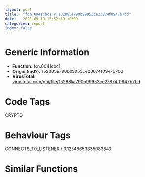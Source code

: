 ```yaml
---
layout: post
title:  "fcn.0041cbc1 @ 152885a790b99953ce23874f0947b7bd"
date:   2021-09-10 15:52:19 +0300
categories: report
index: false
---
```


# Generic Information
- **Function:** fcn.0041cbc1
- **Origin (md5):** 152885a790b99953ce23874f0947b7bd
- **VirusTotal:** [virustotal.com/gui/file/152885a790b99953ce23874f0947b7bd][virustotal_ref]

# Code Tags
<span class="tag" id="CRYPTO">CRYPTO</span>


# Behaviour Tags
<span class="bhv-tag" id="CONNECTS_TO_LISTENER">CONNECTS_TO_LISTENER / 0.12848653335083843</span>

# Similar Functions
<script type="text/javascript" src="https://www.gstatic.com/charts/loader.js"></script>
<script type="text/javascript">

    google.charts.load('current', {'packages':['corechart']});
    google.charts.setOnLoadCallback(drawChart);

    function drawChart() {
    var data = new google.visualization.DataTable();
        data.addColumn('number', 'X');
        data.addColumn('number', 'Y');
        data.addColumn({type: 'string', role: 'tooltip', 'p': {'html': true}});
        data.addColumn({'type': 'string', 'role': 'style'});
        
        data.addRows([
    [42.53940200805664, 457.7391357421875, '<b><a href="/report/fcn.0041cbc1@152885a790b99953ce23874f0947b7bd">fcn.0041cbc1</a><br>@152885a790b99953ce23874f0947b7bd</b><br>push ebp<br>mov ebp, esp<br>sub esp, 0x38<br>mov eax, dword[0x4b8744]<br>xor eax, ebp<br>mov dword[ebp-4], eax<br>push ebx<br>push esi<br>push edi<br>mov edi, ecx<br>call fcn.0041cd0b<br>mov eax, dword[ebp+8]<br>xor esi, esi<br>push 0xf0000000<br>inc esi<br>mov dword[edi+0xc], eax<br>push esi<br>xor ebx, ebx<br>mov dword[edi], vtable.Decryptor_struct__bool___cdecl_SearchOffers_class_Json::Value_const___struct_HWND_____struct_SearchPayload__::_33::DLL_DATA_.0<br>push str.Microsoft_Enhanced_Cryptographic_Provider_v1.0<br>push ebx<br>lea eax, [ebp-0x30]<br>mov dword[edi+4], ebx<br>push eax<br>mov byte[edi+8], bl<br>mov dword[edi+0x10], ebx<br>call dword[sym.imp.ADVAPI32.dll_CryptAcquireContextW]<br>test eax, eax<br>je 0x41ccf1<br>push 0x18<br>pop eax<br>push eax<br>mov ecx, edi<br>mov dword[ebp-0x28], 0x208<br>mov dword[ebp-0x24], 0x6603<br>mov dword[ebp-0x20], eax<br>call fcn.0041ce9a<br>push eax<br>lea eax, [ebp-0x1c]<br>push eax<br>call fcn.0047b870<br>add esp, 0xc<br>lea eax, [ebp-0x2c]<br>push eax<br>push esi<br>push ebx<br>push 0x24<br>lea eax, [ebp-0x28]<br>push eax<br>push dword[ebp-0x30]<br>call dword[sym.imp.ADVAPI32.dll_CryptImportKey]<br>test eax, eax<br>je 0x41cce7<br>push ebx<br>lea eax, [ebp-0x34]<br>mov dword[ebp-0x34], esi<br>mov esi, dword[sym.imp.ADVAPI32.dll_CryptSetKeyParam]<br>push eax<br>push 4<br>push dword[ebp-0x2c]<br>call esi<br>test eax, eax<br>je 0x41ccde<br>push ebx<br>mov ecx, edi<br>call fcn.00412ce8<br>push eax<br>push 1<br>push dword[ebp-0x2c]<br>call esi<br>test eax, eax<br>je 0x41ccde<br>mov eax, dword[ebp+0xc]<br>push 0xffffffffffffffe0<br>pop ecx<br>sub ecx, eax<br>test eax, eax<br>cmovns ecx, eax<br>add ecx, 3<br>and ecx, 0xfffffffc<br>push ecx<br>mov dword[edi+0x10], ecx<br>call fcn.0047ac3c<br>pop ecx<br>push dword[edi+0x10]<br>mov esi, eax<br>mov ecx, edi<br>mov dword[edi+4], esi<br>call fcn.0041cea1<br>push eax<br>push esi<br>call fcn.0047b870<br>mov eax, dword[edi+0x10]<br>add esp, 0xc<br>mov dword[ebp-0x38], eax<br>lea eax, [ebp-0x38]<br>push eax<br>push dword[edi+4]<br>push ebx<br>push 1<br>push ebx<br>push dword[ebp-0x2c]<br>call dword[sym.imp.ADVAPI32.dll_CryptDecrypt]<br>test eax, eax<br>setne al<br>mov byte[edi+8], al<br>push dword[ebp-0x2c]<br>call dword[sym.imp.ADVAPI32.dll_CryptDestroyKey]<br>push ebx<br>push dword[ebp-0x30]<br>call dword[sym.imp.ADVAPI32.dll_CryptReleaseContext]<br>mov ecx, dword[ebp-4]<br>mov eax, edi<br>pop edi<br>pop esi<br>xor ecx, ebp<br>pop ebx<br>call fcn.0047b6bc<br>mov esp, ebp<br>pop ebp<br>ret 8<br><eoc> ', 'point { fill-color: #e0440e; }'],
[177.7648162841797, 493.3047180175781, '<b><a href="/report/fcn.0041cbc1@912f1d013a0d6151bc7a7cef6da1b2a0">fcn.0041cbc1</a><br>@912f1d013a0d6151bc7a7cef6da1b2a0</b><br>push ebp<br>mov ebp, esp<br>sub esp, 0x38<br>mov eax, dword[0x4b8744]<br>xor eax, ebp<br>mov dword[ebp-4], eax<br>push ebx<br>push esi<br>push edi<br>mov edi, ecx<br>call fcn.0041cd0b<br>mov eax, dword[ebp+8]<br>xor esi, esi<br>push 0xf0000000<br>inc esi<br>mov dword[edi+0xc], eax<br>push esi<br>xor ebx, ebx<br>mov dword[edi], vtable.Decryptor_struct__bool___cdecl_SearchOffers_class_Json::Value_const___struct_HWND_____struct_SearchPayload__::_33::DLL_DATA_.0<br>push str.Microsoft_Enhanced_Cryptographic_Provider_v1.0<br>push ebx<br>lea eax, [ebp-0x30]<br>mov dword[edi+4], ebx<br>push eax<br>mov byte[edi+8], bl<br>mov dword[edi+0x10], ebx<br>call dword[sym.imp.ADVAPI32.dll_CryptAcquireContextW]<br>test eax, eax<br>je 0x41ccf1<br>push 0x18<br>pop eax<br>push eax<br>mov ecx, edi<br>mov dword[ebp-0x28], 0x208<br>mov dword[ebp-0x24], 0x6603<br>mov dword[ebp-0x20], eax<br>call fcn.0041ce9a<br>push eax<br>lea eax, [ebp-0x1c]<br>push eax<br>call fcn.0047b870<br>add esp, 0xc<br>lea eax, [ebp-0x2c]<br>push eax<br>push esi<br>push ebx<br>push 0x24<br>lea eax, [ebp-0x28]<br>push eax<br>push dword[ebp-0x30]<br>call dword[sym.imp.ADVAPI32.dll_CryptImportKey]<br>test eax, eax<br>je 0x41cce7<br>push ebx<br>lea eax, [ebp-0x34]<br>mov dword[ebp-0x34], esi<br>mov esi, dword[sym.imp.ADVAPI32.dll_CryptSetKeyParam]<br>push eax<br>push 4<br>push dword[ebp-0x2c]<br>call esi<br>test eax, eax<br>je 0x41ccde<br>push ebx<br>mov ecx, edi<br>call fcn.00412ce8<br>push eax<br>push 1<br>push dword[ebp-0x2c]<br>call esi<br>test eax, eax<br>je 0x41ccde<br>mov eax, dword[ebp+0xc]<br>push 0xffffffffffffffe0<br>pop ecx<br>sub ecx, eax<br>test eax, eax<br>cmovns ecx, eax<br>add ecx, 3<br>and ecx, 0xfffffffc<br>push ecx<br>mov dword[edi+0x10], ecx<br>call fcn.0047ac3c<br>pop ecx<br>push dword[edi+0x10]<br>mov esi, eax<br>mov ecx, edi<br>mov dword[edi+4], esi<br>call fcn.0041cea1<br>push eax<br>push esi<br>call fcn.0047b870<br>mov eax, dword[edi+0x10]<br>add esp, 0xc<br>mov dword[ebp-0x38], eax<br>lea eax, [ebp-0x38]<br>push eax<br>push dword[edi+4]<br>push ebx<br>push 1<br>push ebx<br>push dword[ebp-0x2c]<br>call dword[sym.imp.ADVAPI32.dll_CryptDecrypt]<br>test eax, eax<br>setne al<br>mov byte[edi+8], al<br>push dword[ebp-0x2c]<br>call dword[sym.imp.ADVAPI32.dll_CryptDestroyKey]<br>push ebx<br>push dword[ebp-0x30]<br>call dword[sym.imp.ADVAPI32.dll_CryptReleaseContext]<br>mov ecx, dword[ebp-4]<br>mov eax, edi<br>pop edi<br>pop esi<br>xor ecx, ebp<br>pop ebx<br>call fcn.0047b6bc<br>mov esp, ebp<br>pop ebp<br>ret 8<br><eoc> ', 'null'],
[138.0345458984375, -778.9671020507812, '<b><a href="/report/fcn.004154ed@fb9b7d22bc1c143ac66b0575cbdd088d">fcn.004154ed</a><br>@fb9b7d22bc1c143ac66b0575cbdd088d</b><br>push ebp<br>mov ebp, esp<br>sub esp, 0x6c<br>mov eax, dword[0x4b8744]<br>xor eax, ebp<br>mov dword[ebp-4], eax<br>push ebx<br>push esi<br>mov esi, ecx<br>push edi<br>mov edi, dword[ebp+0x14]<br>push ecx<br>lea ecx, [esi+0x70]<br>call fcn.00415802<br>test al, al<br>je 0x41556f<br>lea eax, [ebp-0x58]<br>push eax<br>lea edi, [esi+4]<br>push dword[edi]<br>call dword[sym.imp.USER32.dll_BeginPaint]<br>mov ebx, eax<br>test ebx, ebx<br>je 0x41567f<br>lea eax, [ebp-0x14]<br>mov ecx, edi<br>push eax<br>call fcn.0041aeef<br>push dword[esi+0xcc]<br>call dword[sym.imp.GDI32.dll_CreateSolidBrush]<br>mov esi, eax<br>test esi, esi<br>je 0x41555b<br>push esi<br>lea eax, [ebp-0x14]<br>push eax<br>push ebx<br>call dword[sym.imp.USER32.dll_FillRect]<br>push esi<br>call dword[sym.imp.GDI32.dll_DeleteObject]<br>lea eax, [ebp-0x58]<br>push eax<br>push dword[edi]<br>call dword[sym.imp.USER32.dll_EndPaint]<br>xor eax, eax<br>inc eax<br>jmp 0x415681<br>lea ecx, [esi+0x70]<br>call fcn.00404b49<br>test eax, eax<br>je 0x41567c<br>test byte[esi+0x98], 8<br>je 0x41567c<br>lea eax, [ebp-0x58]<br>lea edi, [esi+4]<br>push eax<br>push dword[edi]<br>mov dword[ebp-0x68], edi<br>call dword[sym.imp.USER32.dll_BeginPaint]<br>mov ebx, eax<br>test ebx, ebx<br>je 0x41567f<br>lea eax, [ebp-0x14]<br>mov ecx, edi<br>push eax<br>call fcn.0041aeef<br>mov eax, dword[ebp-8]<br>sub eax, dword[ebp-0x10]<br>push eax<br>mov eax, dword[ebp-0xc]<br>sub eax, dword[ebp-0x14]<br>push eax<br>push ebx<br>call dword[sym.imp.GDI32.dll_CreateCompatibleBitmap]<br>mov dword[ebp-0x5c], eax<br>test eax, eax<br>je 0x415673<br>push ebx<br>call dword[sym.imp.GDI32.dll_CreateCompatibleDC]<br>mov edi, eax<br>test edi, edi<br>je 0x415667<br>push dword[ebp-0x5c]<br>push edi<br>call dword[sym.imp.GDI32.dll_SelectObject]<br>mov dword[ebp-0x60], eax<br>test eax, eax<br>je 0x415660<br>push dword[esi+0xcc]<br>call dword[sym.imp.GDI32.dll_CreateSolidBrush]<br>mov dword[ebp-0x64], eax<br>test eax, eax<br>je 0x415656<br>push eax<br>lea eax, [ebp-0x14]<br>push eax<br>push edi<br>call dword[sym.imp.USER32.dll_FillRect]<br>push dword[ebp-0x64]<br>call dword[sym.imp.GDI32.dll_DeleteObject]<br>lea ecx, [esi+0x70]<br>call fcn.00404b49<br>lea ecx, [esi+0xb4]<br>xor esi, esi<br>push esi<br>push esi<br>mov edx, dword[eax]<br>push ecx<br>push ecx<br>push edi<br>push esi<br>push esi<br>push esi<br>push 0xffffffffffffffff<br>push 1<br>push eax<br>call dword[edx+0xc]<br>push 0xcc0020<br>push esi<br>push esi<br>push edi<br>push dword[ebp-8]<br>push dword[ebp-0xc]<br>push esi<br>push esi<br>push ebx<br>call dword[sym.imp.GDI32.dll_BitBlt]<br>push dword[ebp-0x60]<br>push edi<br>call dword[sym.imp.GDI32.dll_SelectObject]<br>push edi<br>call dword[sym.imp.GDI32.dll_DeleteDC]<br>push dword[ebp-0x5c]<br>call dword[sym.imp.GDI32.dll_DeleteObject]<br>mov edi, dword[ebp-0x68]<br>lea ecx, [ebp-0x58]<br>push ecx<br>jmp 0x41555f<br>and dword[edi], 0<br>xor eax, eax<br>mov ecx, dword[ebp-4]<br>pop edi<br>pop esi<br>xor ecx, ebp<br>pop ebx<br>call fcn.0047b6bc<br>mov esp, ebp<br>pop ebp<br>ret 0x10<br><eoc> ', 'null'],
[-152.74826049804688, 646.4837646484375, '<b><a href="/report/fcn.00474ed0@fb9b7d22bc1c143ac66b0575cbdd088d">fcn.00474ed0</a><br>@fb9b7d22bc1c143ac66b0575cbdd088d</b><br>push ebp<br>mov ebp, esp<br>sub esp, 0x38<br>mov eax, dword[0x4b8744]<br>xor eax, ebp<br>mov dword[ebp-4], eax<br>push ebx<br>push esi<br>push edi<br>mov edi, ecx<br>call fcn.004748f9<br>mov eax, dword[ebp+8]<br>xor esi, esi<br>push 0xf0000000<br>inc esi<br>mov dword[edi+0xc], eax<br>push esi<br>xor ebx, ebx<br>mov dword[edi], vtable.Decryptor_struct_Payload_.0<br>push str.Microsoft_Enhanced_Cryptographic_Provider_v1.0<br>push ebx<br>lea eax, [ebp-0x30]<br>mov dword[edi+4], ebx<br>push eax<br>mov byte[edi+8], bl<br>mov dword[edi+0x10], ebx<br>call dword[sym.imp.ADVAPI32.dll_CryptAcquireContextW]<br>test eax, eax<br>je 0x475000<br>push 0x18<br>pop eax<br>push eax<br>mov ecx, edi<br>mov dword[ebp-0x28], 0x208<br>mov dword[ebp-0x24], 0x6603<br>mov dword[ebp-0x20], eax<br>call fcn.0041ce9a<br>push eax<br>lea eax, [ebp-0x1c]<br>push eax<br>call fcn.0047b870<br>add esp, 0xc<br>lea eax, [ebp-0x2c]<br>push eax<br>push esi<br>push ebx<br>push 0x24<br>lea eax, [ebp-0x28]<br>push eax<br>push dword[ebp-0x30]<br>call dword[sym.imp.ADVAPI32.dll_CryptImportKey]<br>test eax, eax<br>je 0x474ff6<br>push ebx<br>lea eax, [ebp-0x34]<br>mov dword[ebp-0x34], esi<br>mov esi, dword[sym.imp.ADVAPI32.dll_CryptSetKeyParam]<br>push eax<br>push 4<br>push dword[ebp-0x2c]<br>call esi<br>test eax, eax<br>je 0x474fed<br>push ebx<br>mov ecx, edi<br>call fcn.00412ce8<br>push eax<br>push 1<br>push dword[ebp-0x2c]<br>call esi<br>test eax, eax<br>je 0x474fed<br>mov eax, dword[ebp+0xc]<br>push 0xffffffffffffffe0<br>pop ecx<br>sub ecx, eax<br>test eax, eax<br>cmovns ecx, eax<br>add ecx, 3<br>and ecx, 0xfffffffc<br>push ecx<br>mov dword[edi+0x10], ecx<br>call fcn.0047ac3c<br>pop ecx<br>push dword[edi+0x10]<br>mov esi, eax<br>mov ecx, edi<br>mov dword[edi+4], esi<br>call fcn.0041cea1<br>push eax<br>push esi<br>call fcn.0047b870<br>mov eax, dword[edi+0x10]<br>add esp, 0xc<br>mov dword[ebp-0x38], eax<br>lea eax, [ebp-0x38]<br>push eax<br>push dword[edi+4]<br>push ebx<br>push 1<br>push ebx<br>push dword[ebp-0x2c]<br>call dword[sym.imp.ADVAPI32.dll_CryptDecrypt]<br>test eax, eax<br>setne al<br>mov byte[edi+8], al<br>push dword[ebp-0x2c]<br>call dword[sym.imp.ADVAPI32.dll_CryptDestroyKey]<br>push ebx<br>push dword[ebp-0x30]<br>call dword[sym.imp.ADVAPI32.dll_CryptReleaseContext]<br>mov ecx, dword[ebp-4]<br>mov eax, edi<br>pop edi<br>pop esi<br>xor ecx, ebp<br>pop ebx<br>call fcn.0047b6bc<br>mov esp, ebp<br>pop ebp<br>ret 8<br><eoc> ', 'null'],
[-573.8546752929688, -199.0970916748047, '<b><a href="/report/fcn.10100983@e5d49e0823e602f2ee948ac39d32c1eb">fcn.10100983</a><br>@e5d49e0823e602f2ee948ac39d32c1eb</b><br>push ebp<br>mov ebp, esp<br>sub esp, 0x18<br>mov eax, dword[0x1019a040]<br>xor eax, ebp<br>mov dword[ebp-4], eax<br>mov eax, dword[ecx+0x2958]<br>mov dword[ebp-0x18], eax<br>push ebx<br>push esi<br>push edi<br>test eax, eax<br>je 0x101009f8<br>lea edi, [ecx+0x2954]<br>xor ebx, ebx<br>lea eax, [ebp-0x18]<br>mov ecx, edi<br>push eax<br>call fcn.1000e11f<br>push dword[eax]<br>push 0x10164678<br>call fcn.1000904b<br>pop ecx<br>mov esi, eax<br>mov dword[ebp-0x14], ebx<br>pop ecx<br>lea eax, [ebp-0x14]<br>mov dword[ebp-0x10], ebx<br>push eax<br>mov dword[ebp-0xc], ebx<br>mov dword[ebp-8], ebx<br>push dword[esi+0x20]<br>call dword[sym.imp.USER32.dll_GetWindowRect]<br>push dword[ebp+0xc]<br>lea eax, [ebp-0x14]<br>push dword[ebp+8]<br>push eax<br>call dword[sym.imp.USER32.dll_PtInRect]<br>test eax, eax<br>jne 0x10100a0d<br>cmp dword[ebp-0x18], ebx<br>jne 0x101009ab<br>xor eax, eax<br>mov ecx, dword[ebp-4]<br>pop edi<br>pop esi<br>xor ecx, ebp<br>pop ebx<br>call fcn.10121853<br>mov esp, ebp<br>pop ebp<br>ret 8<br>mov eax, esi<br>jmp 0x101009fa<br><eoc> ', 'null'],
[-142.19386291503906, 311.9931945800781, '<b><a href="/report/fcn.0047502f@fb9b7d22bc1c143ac66b0575cbdd088d">fcn.0047502f</a><br>@fb9b7d22bc1c143ac66b0575cbdd088d</b><br>push ebp<br>mov ebp, esp<br>sub esp, 0x38<br>mov eax, dword[0x4b8744]<br>xor eax, ebp<br>mov dword[ebp-4], eax<br>push ebx<br>push esi<br>push edi<br>mov edi, ecx<br>call fcn.00475174<br>mov eax, dword[ebp+8]<br>xor esi, esi<br>push 0xf0000000<br>inc esi<br>mov dword[edi+0xc], eax<br>push esi<br>xor ebx, ebx<br>mov dword[edi], vtable.Decryptor_struct__bool___cdecl_ProcessPayload_struct_Payload_const___struct_HWND_____enum_PROCESSING_TYPE_::_30::JsonPayload_.0<br>push str.Microsoft_Enhanced_Cryptographic_Provider_v1.0<br>push ebx<br>lea eax, [ebp-0x30]<br>mov dword[edi+4], ebx<br>push eax<br>mov byte[edi+8], bl<br>mov dword[edi+0x10], ebx<br>call dword[sym.imp.ADVAPI32.dll_CryptAcquireContextW]<br>test eax, eax<br>je 0x47515f<br>push 0x18<br>pop eax<br>push eax<br>mov ecx, edi<br>mov dword[ebp-0x28], 0x208<br>mov dword[ebp-0x24], 0x6603<br>mov dword[ebp-0x20], eax<br>call fcn.0041ce9a<br>push eax<br>lea eax, [ebp-0x1c]<br>push eax<br>call fcn.0047b870<br>add esp, 0xc<br>lea eax, [ebp-0x2c]<br>push eax<br>push esi<br>push ebx<br>push 0x24<br>lea eax, [ebp-0x28]<br>push eax<br>push dword[ebp-0x30]<br>call dword[sym.imp.ADVAPI32.dll_CryptImportKey]<br>test eax, eax<br>je 0x475155<br>push ebx<br>lea eax, [ebp-0x34]<br>mov dword[ebp-0x34], esi<br>mov esi, dword[sym.imp.ADVAPI32.dll_CryptSetKeyParam]<br>push eax<br>push 4<br>push dword[ebp-0x2c]<br>call esi<br>test eax, eax<br>je 0x47514c<br>push ebx<br>mov ecx, edi<br>call fcn.00412ce8<br>push eax<br>push 1<br>push dword[ebp-0x2c]<br>call esi<br>test eax, eax<br>je 0x47514c<br>mov eax, dword[ebp+0xc]<br>push 0xffffffffffffffe0<br>pop ecx<br>sub ecx, eax<br>test eax, eax<br>cmovns ecx, eax<br>add ecx, 3<br>and ecx, 0xfffffffc<br>push ecx<br>mov dword[edi+0x10], ecx<br>call fcn.0047ac3c<br>pop ecx<br>push dword[edi+0x10]<br>mov esi, eax<br>mov ecx, edi<br>mov dword[edi+4], esi<br>call fcn.0041cea1<br>push eax<br>push esi<br>call fcn.0047b870<br>mov eax, dword[edi+0x10]<br>add esp, 0xc<br>mov dword[ebp-0x38], eax<br>lea eax, [ebp-0x38]<br>push eax<br>push dword[edi+4]<br>push ebx<br>push 1<br>push ebx<br>push dword[ebp-0x2c]<br>call dword[sym.imp.ADVAPI32.dll_CryptDecrypt]<br>test eax, eax<br>setne al<br>mov byte[edi+8], al<br>push dword[ebp-0x2c]<br>call dword[sym.imp.ADVAPI32.dll_CryptDestroyKey]<br>push ebx<br>push dword[ebp-0x30]<br>call dword[sym.imp.ADVAPI32.dll_CryptReleaseContext]<br>mov ecx, dword[ebp-4]<br>mov eax, edi<br>pop edi<br>pop esi<br>xor ecx, ebp<br>pop ebx<br>call fcn.0047b6bc<br>mov esp, ebp<br>pop ebp<br>ret 8<br><eoc> ', 'null'],
[-268.3778381347656, 533.8695068359375, '<b><a href="/report/fcn.00474ed0@912f1d013a0d6151bc7a7cef6da1b2a0">fcn.00474ed0</a><br>@912f1d013a0d6151bc7a7cef6da1b2a0</b><br>push ebp<br>mov ebp, esp<br>sub esp, 0x38<br>mov eax, dword[0x4b8744]<br>xor eax, ebp<br>mov dword[ebp-4], eax<br>push ebx<br>push esi<br>push edi<br>mov edi, ecx<br>call fcn.004748f9<br>mov eax, dword[ebp+8]<br>xor esi, esi<br>push 0xf0000000<br>inc esi<br>mov dword[edi+0xc], eax<br>push esi<br>xor ebx, ebx<br>mov dword[edi], vtable.Decryptor_struct_Payload_.0<br>push str.Microsoft_Enhanced_Cryptographic_Provider_v1.0<br>push ebx<br>lea eax, [ebp-0x30]<br>mov dword[edi+4], ebx<br>push eax<br>mov byte[edi+8], bl<br>mov dword[edi+0x10], ebx<br>call dword[sym.imp.ADVAPI32.dll_CryptAcquireContextW]<br>test eax, eax<br>je 0x475000<br>push 0x18<br>pop eax<br>push eax<br>mov ecx, edi<br>mov dword[ebp-0x28], 0x208<br>mov dword[ebp-0x24], 0x6603<br>mov dword[ebp-0x20], eax<br>call fcn.0041ce9a<br>push eax<br>lea eax, [ebp-0x1c]<br>push eax<br>call fcn.0047b870<br>add esp, 0xc<br>lea eax, [ebp-0x2c]<br>push eax<br>push esi<br>push ebx<br>push 0x24<br>lea eax, [ebp-0x28]<br>push eax<br>push dword[ebp-0x30]<br>call dword[sym.imp.ADVAPI32.dll_CryptImportKey]<br>test eax, eax<br>je 0x474ff6<br>push ebx<br>lea eax, [ebp-0x34]<br>mov dword[ebp-0x34], esi<br>mov esi, dword[sym.imp.ADVAPI32.dll_CryptSetKeyParam]<br>push eax<br>push 4<br>push dword[ebp-0x2c]<br>call esi<br>test eax, eax<br>je 0x474fed<br>push ebx<br>mov ecx, edi<br>call fcn.00412ce8<br>push eax<br>push 1<br>push dword[ebp-0x2c]<br>call esi<br>test eax, eax<br>je 0x474fed<br>mov eax, dword[ebp+0xc]<br>push 0xffffffffffffffe0<br>pop ecx<br>sub ecx, eax<br>test eax, eax<br>cmovns ecx, eax<br>add ecx, 3<br>and ecx, 0xfffffffc<br>push ecx<br>mov dword[edi+0x10], ecx<br>call fcn.0047ac3c<br>pop ecx<br>push dword[edi+0x10]<br>mov esi, eax<br>mov ecx, edi<br>mov dword[edi+4], esi<br>call fcn.0041cea1<br>push eax<br>push esi<br>call fcn.0047b870<br>mov eax, dword[edi+0x10]<br>add esp, 0xc<br>mov dword[ebp-0x38], eax<br>lea eax, [ebp-0x38]<br>push eax<br>push dword[edi+4]<br>push ebx<br>push 1<br>push ebx<br>push dword[ebp-0x2c]<br>call dword[sym.imp.ADVAPI32.dll_CryptDecrypt]<br>test eax, eax<br>setne al<br>mov byte[edi+8], al<br>push dword[ebp-0x2c]<br>call dword[sym.imp.ADVAPI32.dll_CryptDestroyKey]<br>push ebx<br>push dword[ebp-0x30]<br>call dword[sym.imp.ADVAPI32.dll_CryptReleaseContext]<br>mov ecx, dword[ebp-4]<br>mov eax, edi<br>pop edi<br>pop esi<br>xor ecx, ebp<br>pop ebx<br>call fcn.0047b6bc<br>mov esp, ebp<br>pop ebp<br>ret 8<br><eoc> ', 'null'],
[-130.75587463378906, 503.72247314453125, '<b><a href="/report/fcn.00474ed0@152885a790b99953ce23874f0947b7bd">fcn.00474ed0</a><br>@152885a790b99953ce23874f0947b7bd</b><br>push ebp<br>mov ebp, esp<br>sub esp, 0x38<br>mov eax, dword[0x4b8744]<br>xor eax, ebp<br>mov dword[ebp-4], eax<br>push ebx<br>push esi<br>push edi<br>mov edi, ecx<br>call fcn.004748f9<br>mov eax, dword[ebp+8]<br>xor esi, esi<br>push 0xf0000000<br>inc esi<br>mov dword[edi+0xc], eax<br>push esi<br>xor ebx, ebx<br>mov dword[edi], vtable.Decryptor_struct_Payload_.0<br>push str.Microsoft_Enhanced_Cryptographic_Provider_v1.0<br>push ebx<br>lea eax, [ebp-0x30]<br>mov dword[edi+4], ebx<br>push eax<br>mov byte[edi+8], bl<br>mov dword[edi+0x10], ebx<br>call dword[sym.imp.ADVAPI32.dll_CryptAcquireContextW]<br>test eax, eax<br>je 0x475000<br>push 0x18<br>pop eax<br>push eax<br>mov ecx, edi<br>mov dword[ebp-0x28], 0x208<br>mov dword[ebp-0x24], 0x6603<br>mov dword[ebp-0x20], eax<br>call fcn.0041ce9a<br>push eax<br>lea eax, [ebp-0x1c]<br>push eax<br>call fcn.0047b870<br>add esp, 0xc<br>lea eax, [ebp-0x2c]<br>push eax<br>push esi<br>push ebx<br>push 0x24<br>lea eax, [ebp-0x28]<br>push eax<br>push dword[ebp-0x30]<br>call dword[sym.imp.ADVAPI32.dll_CryptImportKey]<br>test eax, eax<br>je 0x474ff6<br>push ebx<br>lea eax, [ebp-0x34]<br>mov dword[ebp-0x34], esi<br>mov esi, dword[sym.imp.ADVAPI32.dll_CryptSetKeyParam]<br>push eax<br>push 4<br>push dword[ebp-0x2c]<br>call esi<br>test eax, eax<br>je 0x474fed<br>push ebx<br>mov ecx, edi<br>call fcn.00412ce8<br>push eax<br>push 1<br>push dword[ebp-0x2c]<br>call esi<br>test eax, eax<br>je 0x474fed<br>mov eax, dword[ebp+0xc]<br>push 0xffffffffffffffe0<br>pop ecx<br>sub ecx, eax<br>test eax, eax<br>cmovns ecx, eax<br>add ecx, 3<br>and ecx, 0xfffffffc<br>push ecx<br>mov dword[edi+0x10], ecx<br>call fcn.0047ac3c<br>pop ecx<br>push dword[edi+0x10]<br>mov esi, eax<br>mov ecx, edi<br>mov dword[edi+4], esi<br>call fcn.0041cea1<br>push eax<br>push esi<br>call fcn.0047b870<br>mov eax, dword[edi+0x10]<br>add esp, 0xc<br>mov dword[ebp-0x38], eax<br>lea eax, [ebp-0x38]<br>push eax<br>push dword[edi+4]<br>push ebx<br>push 1<br>push ebx<br>push dword[ebp-0x2c]<br>call dword[sym.imp.ADVAPI32.dll_CryptDecrypt]<br>test eax, eax<br>setne al<br>mov byte[edi+8], al<br>push dword[ebp-0x2c]<br>call dword[sym.imp.ADVAPI32.dll_CryptDestroyKey]<br>push ebx<br>push dword[ebp-0x30]<br>call dword[sym.imp.ADVAPI32.dll_CryptReleaseContext]<br>mov ecx, dword[ebp-4]<br>mov eax, edi<br>pop edi<br>pop esi<br>xor ecx, ebp<br>pop ebx<br>call fcn.0047b6bc<br>mov esp, ebp<br>pop ebp<br>ret 8<br><eoc> ', 'null'],
[69.02305603027344, 603.9359741210938, '<b><a href="/report/fcn.0041cbc1@fb9b7d22bc1c143ac66b0575cbdd088d">fcn.0041cbc1</a><br>@fb9b7d22bc1c143ac66b0575cbdd088d</b><br>push ebp<br>mov ebp, esp<br>sub esp, 0x38<br>mov eax, dword[0x4b8744]<br>xor eax, ebp<br>mov dword[ebp-4], eax<br>push ebx<br>push esi<br>push edi<br>mov edi, ecx<br>call fcn.0041cd0b<br>mov eax, dword[ebp+8]<br>xor esi, esi<br>push 0xf0000000<br>inc esi<br>mov dword[edi+0xc], eax<br>push esi<br>xor ebx, ebx<br>mov dword[edi], vtable.Decryptor_struct__bool___cdecl_SearchOffers_class_Json::Value_const___struct_HWND_____struct_SearchPayload__::_33::DLL_DATA_.0<br>push str.Microsoft_Enhanced_Cryptographic_Provider_v1.0<br>push ebx<br>lea eax, [ebp-0x30]<br>mov dword[edi+4], ebx<br>push eax<br>mov byte[edi+8], bl<br>mov dword[edi+0x10], ebx<br>call dword[sym.imp.ADVAPI32.dll_CryptAcquireContextW]<br>test eax, eax<br>je 0x41ccf1<br>push 0x18<br>pop eax<br>push eax<br>mov ecx, edi<br>mov dword[ebp-0x28], 0x208<br>mov dword[ebp-0x24], 0x6603<br>mov dword[ebp-0x20], eax<br>call fcn.0041ce9a<br>push eax<br>lea eax, [ebp-0x1c]<br>push eax<br>call fcn.0047b870<br>add esp, 0xc<br>lea eax, [ebp-0x2c]<br>push eax<br>push esi<br>push ebx<br>push 0x24<br>lea eax, [ebp-0x28]<br>push eax<br>push dword[ebp-0x30]<br>call dword[sym.imp.ADVAPI32.dll_CryptImportKey]<br>test eax, eax<br>je 0x41cce7<br>push ebx<br>lea eax, [ebp-0x34]<br>mov dword[ebp-0x34], esi<br>mov esi, dword[sym.imp.ADVAPI32.dll_CryptSetKeyParam]<br>push eax<br>push 4<br>push dword[ebp-0x2c]<br>call esi<br>test eax, eax<br>je 0x41ccde<br>push ebx<br>mov ecx, edi<br>call fcn.00412ce8<br>push eax<br>push 1<br>push dword[ebp-0x2c]<br>call esi<br>test eax, eax<br>je 0x41ccde<br>mov eax, dword[ebp+0xc]<br>push 0xffffffffffffffe0<br>pop ecx<br>sub ecx, eax<br>test eax, eax<br>cmovns ecx, eax<br>add ecx, 3<br>and ecx, 0xfffffffc<br>push ecx<br>mov dword[edi+0x10], ecx<br>call fcn.0047ac3c<br>pop ecx<br>push dword[edi+0x10]<br>mov esi, eax<br>mov ecx, edi<br>mov dword[edi+4], esi<br>call fcn.0041cea1<br>push eax<br>push esi<br>call fcn.0047b870<br>mov eax, dword[edi+0x10]<br>add esp, 0xc<br>mov dword[ebp-0x38], eax<br>lea eax, [ebp-0x38]<br>push eax<br>push dword[edi+4]<br>push ebx<br>push 1<br>push ebx<br>push dword[ebp-0x2c]<br>call dword[sym.imp.ADVAPI32.dll_CryptDecrypt]<br>test eax, eax<br>setne al<br>mov byte[edi+8], al<br>push dword[ebp-0x2c]<br>call dword[sym.imp.ADVAPI32.dll_CryptDestroyKey]<br>push ebx<br>push dword[ebp-0x30]<br>call dword[sym.imp.ADVAPI32.dll_CryptReleaseContext]<br>mov ecx, dword[ebp-4]<br>mov eax, edi<br>pop edi<br>pop esi<br>xor ecx, ebp<br>pop ebx<br>call fcn.0047b6bc<br>mov esp, ebp<br>pop ebp<br>ret 8<br><eoc> ', 'null'],
[-541.6234130859375, -370.2232666015625, '<b><a href="/report/fcn.100f19bc@e5d49e0823e602f2ee948ac39d32c1eb">fcn.100f19bc</a><br>@e5d49e0823e602f2ee948ac39d32c1eb</b><br>push ebp<br>mov ebp, esp<br>sub esp, 0x1c<br>mov eax, dword[0x1019a040]<br>xor eax, ebp<br>mov dword[ebp-4], eax<br>mov eax, dword[ebp+8]<br>push ebx<br>push edi<br>push eax<br>push 0x10199c94<br>mov edi, ecx<br>call fcn.1000904b<br>mov ebx, eax<br>pop ecx<br>pop ecx<br>test ebx, ebx<br>je 0x100f1a95<br>mov ecx, dword[0x10199cb4]<br>test ecx, ecx<br>je 0x100f1aa7<br>push esi<br>call fcn.1000906c<br>push eax<br>push 0x10160128<br>call fcn.1000904b<br>mov esi, eax<br>pop ecx<br>pop ecx<br>test esi, esi<br>je 0x100f1a2a<br>push dword[ebp+0xc]<br>mov eax, dword[esi]<br>mov ecx, esi<br>push ebx<br>push edi<br>call dword[eax+0xc]<br>test eax, eax<br>jne 0x100f1a2e<br>mov eax, dword[esi]<br>mov ecx, esi<br>push 1<br>call dword[eax+4]<br>xor eax, eax<br>jmp 0x100f1a94<br>lea eax, [ebp-0x14]<br>xor ebx, ebx<br>push eax<br>push dword[edi+0x20]<br>mov dword[ebp-0x14], ebx<br>mov dword[ebp-0x10], ebx<br>mov dword[ebp-0xc], ebx<br>mov dword[ebp-8], ebx<br>call dword[sym.imp.USER32.dll_GetWindowRect]<br>lea eax, [ebp-0x1c]<br>mov ecx, esi<br>push eax<br>call fcn.100aae9b<br>mov ecx, dword[ebp-0xc]<br>mov edx, dword[ebp-8]<br>cmp dword[edi+0x2b0], ebx<br>jne 0x100f1a6e<br>add ecx, dword[ebp-0x1c]<br>add edx, dword[ebp-0x18]<br>mov dword[ebp-0xc], ecx<br>mov dword[ebp-8], edx<br>sub edx, dword[ebp-0x10]<br>sub ecx, dword[ebp-0x14]<br>mov eax, dword[edi]<br>push ebx<br>push 6<br>push edx<br>push ecx<br>push ebx<br>push ebx<br>push ebx<br>mov ecx, edi<br>call dword[eax+0x234]<br>push esi<br>lea ecx, [edi+0x2a4]<br>call fcn.1001a98a<br>mov eax, esi<br>pop esi<br>mov ecx, dword[ebp-4]<br>pop edi<br>xor ecx, ebp<br>pop ebx<br>call fcn.10121853<br>mov esp, ebp<br>pop ebp<br>ret 8<br>call fcn.10009c74<br>int3 <br><eoc> ', 'null'],
[550.5540161132812, 257.35003662109375, '<b><a href="/report/fcn.004581f7@d96761eb00d2d97e2b6f5ffffed0b46a">fcn.004581f7</a><br>@d96761eb00d2d97e2b6f5ffffed0b46a</b><br>push ebp<br>mov ebp, esp<br>sub esp, 0x30<br>push ebx<br>push esi<br>push edi<br>lea eax, [ebp-0x18]<br>mov dword[ebp-0x14], 4<br>push eax<br>xor ebx, ebx<br>lea eax, [ebp-0x10]<br>push ecx<br>mov ecx, dword[ebp+8]<br>lea edx, [ebp-0x14]<br>mov esi, ebx<br>mov dword[ebp-0x10], ebx<br>push eax<br>mov dword[ebp-8], ebx<br>mov edi, ebx<br>mov dword[ebp-0xc], esi<br>call fcn.0045874a<br>add esp, 0xc<br>test al, al<br>je 0x4583cb<br>push dword[ebp-0x18]<br>lea ecx, [ebp-8]<br>call fcn.004587e7<br>pop ecx<br>test al, al<br>je 0x4583cb<br>lea eax, [ebp-0x24]<br>mov dword[ebp-4], ebx<br>push eax<br>lea eax, [ebp-4]<br>push eax<br>lea eax, [ebp-0x1c]<br>push eax<br>push dword[ebp-0x10]<br>call dword[sym.imp.ADVAPI32.dll_GetSecurityDescriptorDacl]<br>test eax, eax<br>je 0x4583cb<br>push 0xc<br>lea eax, [ebp-0x30]<br>push ebx<br>push eax<br>call fcn.00423020<br>add esp, 0xc<br>mov dword[ebp-0x2c], 8<br>cmp dword[ebp-4], ebx<br>je 0x45829d<br>push 2<br>push 0xc<br>lea eax, [ebp-0x30]<br>push eax<br>push dword[ebp-4]<br>call dword[sym.imp.ADVAPI32.dll_GetAclInformation]<br>test eax, eax<br>je 0x4583cb<br>push dword[ebp+0xc]<br>call dword[sym.imp.ADVAPI32.dll_GetLengthSid]<br>mov ecx, dword[ebp-0x2c]<br>push ecx<br>lea edx, [ecx+0x10]<br>lea edx, [edx+eax*2]<br>lea ecx, [ebp-0xc]<br>call fcn.004587b3<br>mov esi, dword[ebp-0xc]<br>pop ecx<br>test al, al<br>je 0x4583cb<br>cmp dword[ebp-0x1c], ebx<br>je 0x458313<br>mov ecx, dword[ebp-0x30]<br>test ecx, ecx<br>je 0x458313<br>mov eax, ebx<br>mov dword[ebp-0xc], eax<br>lea ecx, [ebp-0x20]<br>push ecx<br>push eax<br>push dword[ebp-4]<br>call dword[sym.imp.ADVAPI32.dll_GetAce]<br>test eax, eax<br>je 0x4583cb<br>mov ecx, dword[ebp-0x20]<br>movzx eax, word[ecx+2]<br>push eax<br>push ecx<br>push 0xffffffffffffffff<br>push 2<br>push esi<br>call dword[sym.imp.ADVAPI32.dll_AddAce]<br>test eax, eax<br>je 0x4583cb<br>mov eax, dword[ebp-0xc]<br>inc eax<br>mov dword[ebp-0xc], eax<br>cmp eax, dword[ebp-0x30]<br>jb 0x4582d5<br>push dword[ebp+0xc]<br>call dword[sym.imp.ADVAPI32.dll_GetLengthSid]<br>add eax, 8<br>push eax<br>push 8<br>mov dword[ebp-0x20], eax<br>call dword[sym.imp.KERNEL32.dll_GetProcessHeap]<br>push eax<br>call dword[sym.imp.KERNEL32.dll_HeapAlloc]<br>mov edi, eax<br>test edi, edi<br>je 0x4583cb<br>mov eax, dword[ebp-0x20]<br>push dword[ebp+0xc]<br>mov word[edi+2], ax<br>lea eax, [edi+8]<br>push eax<br>push dword[ebp+0xc]<br>call dword[sym.imp.ADVAPI32.dll_GetLengthSid]<br>push eax<br>call dword[sym.imp.ADVAPI32.dll_CopySid]<br>test eax, eax<br>je 0x4583cb<br>mov ecx, dword[ebp+0x10]<br>add ecx, 4<br>mov dword[ebp+0xc], ebx<br>mov dword[ebp+0x10], ecx<br>mov al, byte[ecx-4]<br>mov byte[edi], al<br>mov al, byte[ecx-3]<br>mov byte[edi+1], al<br>mov eax, dword[ecx]<br>mov dword[edi+4], eax<br>movzx eax, word[edi+2]<br>push eax<br>push edi<br>push 0xffffffffffffffff<br>push 2<br>push esi<br>call dword[sym.imp.ADVAPI32.dll_AddAce]<br>test eax, eax<br>je 0x4583cb<br>mov eax, dword[ebp+0xc]<br>mov ecx, dword[ebp+0x10]<br>inc eax<br>add ecx, 0xc<br>mov dword[ebp+0xc], eax<br>mov dword[ebp+0x10], ecx<br>cmp eax, 1<br>jb 0x45836a<br>push ebx<br>push esi<br>push 1<br>push dword[ebp-8]<br>call dword[sym.imp.ADVAPI32.dll_SetSecurityDescriptorDacl]<br>test eax, eax<br>je 0x4583cb<br>push dword[ebp-8]<br>lea eax, [ebp-0x14]<br>push eax<br>push dword[ebp+8]<br>call dword[sym.imp.USER32.dll_SetUserObjectSecurity]<br>test eax, eax<br>je 0x4583cb<br>mov bl, 1<br>mov ecx, dword[ebp-0x10]<br>call fcn.004586b3<br>mov ecx, dword[ebp-8]<br>call fcn.004586b3<br>mov ecx, esi<br>call fcn.004586b3<br>mov ecx, edi<br>call fcn.004586b3<br>pop edi<br>pop esi<br>mov al, bl<br>pop ebx<br>mov esp, ebp<br>pop ebp<br>ret 0x10<br><eoc> ', 'null'],
[-386.4878845214844, -431.2115173339844, '<b><a href="/report/fcn.004ab2b6@9c2b894b84f59672d8be2e984066f76f">fcn.004ab2b6</a><br>@9c2b894b84f59672d8be2e984066f76f</b><br>push ebp<br>mov ebp, esp<br>sub esp, 0x3c<br>mov eax, dword[0x5d9004]<br>xor eax, ebp<br>mov dword[ebp-4], eax<br>push ebx<br>push esi<br>push edi<br>mov edi, ecx<br>mov dword[ebp-0x3c], edi<br>mov eax, dword[edi]<br>mov esi, dword[eax+0x1b8]<br>mov ecx, esi<br>call fcn.00553897<br>mov ecx, edi<br>call esi<br>mov ecx, dword[edi]<br>mov ebx, eax<br>mov esi, dword[ecx+0x19c]<br>mov ecx, esi<br>call fcn.00553897<br>mov ecx, edi<br>call esi<br>push eax<br>mov ecx, 0x5d85c0<br>call fcn.0045d18a<br>or dword[ebp-0x38], 0xffffffff<br>xor esi, esi<br>test bl, bl<br>jns 0x4ab32d<br>test eax, eax<br>je 0x4ab32d<br>mov ecx, eax<br>call fcn.00464fda<br>test eax, eax<br>je 0x4ab32d<br>cmp dword[eax+8], esi<br>je 0x4ab32d<br>cmp dword[eax+4], esi<br>je 0x4ab32d<br>mov eax, dword[eax+0x110]<br>mov dword[ebp-0x38], eax<br>mov eax, dword[edi]<br>push 1<br>push dword[ebp+0xc]<br>mov esi, dword[eax+0x334]<br>mov ecx, esi<br>push dword[ebp+8]<br>call fcn.00553897<br>mov ecx, edi<br>call esi<br>mov ebx, dword[ebp-0x3c]<br>mov edi, eax<br>xor eax, eax<br>mov dword[ebp-0x24], eax<br>mov dword[ebp-0x20], eax<br>mov ecx, dword[ebx]<br>mov dword[ebp-0x1c], eax<br>mov dword[ebp-0x18], eax<br>mov dword[ebp-0x34], eax<br>mov esi, dword[ecx+0x32c]<br>mov ecx, esi<br>mov dword[ebp-0x30], eax<br>mov dword[ebp-0x2c], eax<br>mov dword[ebp-0x28], eax<br>lea eax, [ebp-0x34]<br>push eax<br>lea eax, [ebp-0x24]<br>push eax<br>call fcn.00553897<br>mov ecx, ebx<br>call esi<br>cmp edi, 2<br>je 0x4ab452<br>push dword[ebp+0xc]<br>lea eax, [ebp-0x24]<br>push dword[ebp+8]<br>push eax<br>call dword[sym.imp.USER32.dll_PtInRect]<br>test eax, eax<br>jne 0x4ab452<br>push dword[ebp+0xc]<br>lea eax, [ebp-0x34]<br>push dword[ebp+8]<br>push eax<br>call dword[sym.imp.USER32.dll_PtInRect]<br>test eax, eax<br>jne 0x4ab452<br>cmp dword[ebp-0x38], 8<br>je 0x4ab452<br>lea eax, [ebp-0x14]<br>xor esi, esi<br>push eax<br>push dword[ebx+0x20]<br>mov dword[ebp-0x14], esi<br>mov dword[ebp-0x10], esi<br>mov dword[ebp-0xc], esi<br>mov dword[ebp-8], esi<br>call dword[sym.imp.USER32.dll_GetWindowRect]<br>mov eax, dword[ebx]<br>mov esi, dword[eax+0x1a4]<br>mov ecx, esi<br>call fcn.00553897<br>mov ecx, ebx<br>call esi<br>mov ecx, dword[ebp-0x10]<br>add ecx, eax<br>mov eax, dword[ebp-0x18]<br>sub eax, dword[ebp-0x20]<br>add ecx, eax<br>mov eax, dword[ebp-0x30]<br>sub eax, dword[ebp-0x28]<br>add dword[ebp-8], eax<br>mov eax, dword[ebp+0x10]<br>mov dword[ebp-0x10], ecx<br>cmp eax, 0xffffffff<br>jne 0x4ab42c<br>push dword[ebp+0xc]<br>lea ecx, [ebp-0x14]<br>push dword[ebp+8]<br>push ecx<br>call dword[sym.imp.USER32.dll_PtInRect]<br>test eax, eax<br>je 0x4ab44e<br>push 2<br>jmp 0x4ab454<br>neg eax<br>push eax<br>push eax<br>lea eax, [ebp-0x14]<br>push eax<br>call dword[sym.imp.USER32.dll_InflateRect]<br>push dword[ebp+0xc]<br>lea eax, [ebp-0x14]<br>push dword[ebp+8]<br>push eax<br>call dword[sym.imp.USER32.dll_PtInRect]<br>test eax, eax<br>je 0x4ab428<br>xor eax, eax<br>jmp 0x4ab455<br>push 3<br>pop eax<br>mov ecx, dword[ebp-4]<br>pop edi<br>pop esi<br>xor ecx, ebp<br>pop ebx<br>call fcn.00553199<br>mov esp, ebp<br>pop ebp<br>ret 0xc<br><eoc> ', 'null'],
[495.11761474609375, 166.98011779785156, '<b><a href="/report/fcn.004583f4@d96761eb00d2d97e2b6f5ffffed0b46a">fcn.004583f4</a><br>@d96761eb00d2d97e2b6f5ffffed0b46a</b><br>push ebp<br>mov ebp, esp<br>sub esp, 0x30<br>push ebx<br>push esi<br>push edi<br>lea eax, [ebp-0x18]<br>mov dword[ebp-0x14], 4<br>push eax<br>xor ebx, ebx<br>lea eax, [ebp-0x10]<br>push ecx<br>mov ecx, dword[ebp+8]<br>lea edx, [ebp-0x14]<br>mov esi, ebx<br>mov dword[ebp-0x10], ebx<br>push eax<br>mov dword[ebp-8], ebx<br>mov edi, ebx<br>mov dword[ebp-0xc], esi<br>call fcn.0045874a<br>add esp, 0xc<br>test al, al<br>je 0x4585c8<br>push dword[ebp-0x18]<br>lea ecx, [ebp-8]<br>call fcn.004587e7<br>pop ecx<br>test al, al<br>je 0x4585c8<br>lea eax, [ebp-0x24]<br>mov dword[ebp-4], ebx<br>push eax<br>lea eax, [ebp-4]<br>push eax<br>lea eax, [ebp-0x1c]<br>push eax<br>push dword[ebp-0x10]<br>call dword[sym.imp.ADVAPI32.dll_GetSecurityDescriptorDacl]<br>test eax, eax<br>je 0x4585c8<br>push 0xc<br>lea eax, [ebp-0x30]<br>push ebx<br>push eax<br>call fcn.00423020<br>add esp, 0xc<br>mov dword[ebp-0x2c], 8<br>cmp dword[ebp-4], ebx<br>je 0x45849a<br>push 2<br>push 0xc<br>lea eax, [ebp-0x30]<br>push eax<br>push dword[ebp-4]<br>call dword[sym.imp.ADVAPI32.dll_GetAclInformation]<br>test eax, eax<br>je 0x4585c8<br>push dword[ebp+0xc]<br>call dword[sym.imp.ADVAPI32.dll_GetLengthSid]<br>mov ecx, dword[ebp-0x2c]<br>push ecx<br>lea edx, [ecx+0x10]<br>lea edx, [edx+eax*2]<br>lea ecx, [ebp-0xc]<br>call fcn.004587b3<br>mov esi, dword[ebp-0xc]<br>pop ecx<br>test al, al<br>je 0x4585c8<br>cmp dword[ebp-0x1c], ebx<br>je 0x458510<br>mov ecx, dword[ebp-0x30]<br>test ecx, ecx<br>je 0x458510<br>mov eax, ebx<br>mov dword[ebp-0xc], eax<br>lea ecx, [ebp-0x20]<br>push ecx<br>push eax<br>push dword[ebp-4]<br>call dword[sym.imp.ADVAPI32.dll_GetAce]<br>test eax, eax<br>je 0x4585c8<br>mov ecx, dword[ebp-0x20]<br>movzx eax, word[ecx+2]<br>push eax<br>push ecx<br>push 0xffffffffffffffff<br>push 2<br>push esi<br>call dword[sym.imp.ADVAPI32.dll_AddAce]<br>test eax, eax<br>je 0x4585c8<br>mov eax, dword[ebp-0xc]<br>inc eax<br>mov dword[ebp-0xc], eax<br>cmp eax, dword[ebp-0x30]<br>jb 0x4584d2<br>push dword[ebp+0xc]<br>call dword[sym.imp.ADVAPI32.dll_GetLengthSid]<br>add eax, 8<br>push eax<br>push 8<br>mov dword[ebp-0x20], eax<br>call dword[sym.imp.KERNEL32.dll_GetProcessHeap]<br>push eax<br>call dword[sym.imp.KERNEL32.dll_HeapAlloc]<br>mov edi, eax<br>test edi, edi<br>je 0x4585c8<br>mov eax, dword[ebp-0x20]<br>push dword[ebp+0xc]<br>mov word[edi+2], ax<br>lea eax, [edi+8]<br>push eax<br>push dword[ebp+0xc]<br>call dword[sym.imp.ADVAPI32.dll_GetLengthSid]<br>push eax<br>call dword[sym.imp.ADVAPI32.dll_CopySid]<br>test eax, eax<br>je 0x4585c8<br>mov ecx, dword[ebp+0x10]<br>add ecx, 4<br>mov dword[ebp+0xc], ebx<br>mov dword[ebp+0x10], ecx<br>mov al, byte[ecx-4]<br>mov byte[edi], al<br>mov al, byte[ecx-3]<br>mov byte[edi+1], al<br>mov eax, dword[ecx]<br>mov dword[edi+4], eax<br>movzx eax, word[edi+2]<br>push eax<br>push edi<br>push 0xffffffffffffffff<br>push 2<br>push esi<br>call dword[sym.imp.ADVAPI32.dll_AddAce]<br>test eax, eax<br>je 0x4585c8<br>mov eax, dword[ebp+0xc]<br>mov ecx, dword[ebp+0x10]<br>inc eax<br>add ecx, 0xc<br>mov dword[ebp+0xc], eax<br>mov dword[ebp+0x10], ecx<br>cmp eax, 2<br>jb 0x458567<br>push ebx<br>push esi<br>push 1<br>push dword[ebp-8]<br>call dword[sym.imp.ADVAPI32.dll_SetSecurityDescriptorDacl]<br>test eax, eax<br>je 0x4585c8<br>push dword[ebp-8]<br>lea eax, [ebp-0x14]<br>push eax<br>push dword[ebp+8]<br>call dword[sym.imp.USER32.dll_SetUserObjectSecurity]<br>test eax, eax<br>je 0x4585c8<br>mov bl, 1<br>mov ecx, dword[ebp-0x10]<br>call fcn.004586b3<br>mov ecx, dword[ebp-8]<br>call fcn.004586b3<br>mov ecx, esi<br>call fcn.004586b3<br>mov ecx, edi<br>call fcn.004586b3<br>pop edi<br>pop esi<br>mov al, bl<br>pop ebx<br>mov esp, ebp<br>pop ebp<br>ret 0x10<br><eoc> ', 'null'],
[115.28913879394531, -646.4093627929688, '<b><a href="/report/fcn.004154ed@152885a790b99953ce23874f0947b7bd">fcn.004154ed</a><br>@152885a790b99953ce23874f0947b7bd</b><br>push ebp<br>mov ebp, esp<br>sub esp, 0x6c<br>mov eax, dword[0x4b8744]<br>xor eax, ebp<br>mov dword[ebp-4], eax<br>push ebx<br>push esi<br>mov esi, ecx<br>push edi<br>mov edi, dword[ebp+0x14]<br>push ecx<br>lea ecx, [esi+0x70]<br>call fcn.00415802<br>test al, al<br>je 0x41556f<br>lea eax, [ebp-0x58]<br>push eax<br>lea edi, [esi+4]<br>push dword[edi]<br>call dword[sym.imp.USER32.dll_BeginPaint]<br>mov ebx, eax<br>test ebx, ebx<br>je 0x41567f<br>lea eax, [ebp-0x14]<br>mov ecx, edi<br>push eax<br>call fcn.0041aeef<br>push dword[esi+0xcc]<br>call dword[sym.imp.GDI32.dll_CreateSolidBrush]<br>mov esi, eax<br>test esi, esi<br>je 0x41555b<br>push esi<br>lea eax, [ebp-0x14]<br>push eax<br>push ebx<br>call dword[sym.imp.USER32.dll_FillRect]<br>push esi<br>call dword[sym.imp.GDI32.dll_DeleteObject]<br>lea eax, [ebp-0x58]<br>push eax<br>push dword[edi]<br>call dword[sym.imp.USER32.dll_EndPaint]<br>xor eax, eax<br>inc eax<br>jmp 0x415681<br>lea ecx, [esi+0x70]<br>call fcn.00404b49<br>test eax, eax<br>je 0x41567c<br>test byte[esi+0x98], 8<br>je 0x41567c<br>lea eax, [ebp-0x58]<br>lea edi, [esi+4]<br>push eax<br>push dword[edi]<br>mov dword[ebp-0x68], edi<br>call dword[sym.imp.USER32.dll_BeginPaint]<br>mov ebx, eax<br>test ebx, ebx<br>je 0x41567f<br>lea eax, [ebp-0x14]<br>mov ecx, edi<br>push eax<br>call fcn.0041aeef<br>mov eax, dword[ebp-8]<br>sub eax, dword[ebp-0x10]<br>push eax<br>mov eax, dword[ebp-0xc]<br>sub eax, dword[ebp-0x14]<br>push eax<br>push ebx<br>call dword[sym.imp.GDI32.dll_CreateCompatibleBitmap]<br>mov dword[ebp-0x5c], eax<br>test eax, eax<br>je 0x415673<br>push ebx<br>call dword[sym.imp.GDI32.dll_CreateCompatibleDC]<br>mov edi, eax<br>test edi, edi<br>je 0x415667<br>push dword[ebp-0x5c]<br>push edi<br>call dword[sym.imp.GDI32.dll_SelectObject]<br>mov dword[ebp-0x60], eax<br>test eax, eax<br>je 0x415660<br>push dword[esi+0xcc]<br>call dword[sym.imp.GDI32.dll_CreateSolidBrush]<br>mov dword[ebp-0x64], eax<br>test eax, eax<br>je 0x415656<br>push eax<br>lea eax, [ebp-0x14]<br>push eax<br>push edi<br>call dword[sym.imp.USER32.dll_FillRect]<br>push dword[ebp-0x64]<br>call dword[sym.imp.GDI32.dll_DeleteObject]<br>lea ecx, [esi+0x70]<br>call fcn.00404b49<br>lea ecx, [esi+0xb4]<br>xor esi, esi<br>push esi<br>push esi<br>mov edx, dword[eax]<br>push ecx<br>push ecx<br>push edi<br>push esi<br>push esi<br>push esi<br>push 0xffffffffffffffff<br>push 1<br>push eax<br>call dword[edx+0xc]<br>push 0xcc0020<br>push esi<br>push esi<br>push edi<br>push dword[ebp-8]<br>push dword[ebp-0xc]<br>push esi<br>push esi<br>push ebx<br>call dword[sym.imp.GDI32.dll_BitBlt]<br>push dword[ebp-0x60]<br>push edi<br>call dword[sym.imp.GDI32.dll_SelectObject]<br>push edi<br>call dword[sym.imp.GDI32.dll_DeleteDC]<br>push dword[ebp-0x5c]<br>call dword[sym.imp.GDI32.dll_DeleteObject]<br>mov edi, dword[ebp-0x68]<br>lea ecx, [ebp-0x58]<br>push ecx<br>jmp 0x41555f<br>and dword[edi], 0<br>xor eax, eax<br>mov ecx, dword[ebp-4]<br>pop edi<br>pop esi<br>xor ecx, ebp<br>pop ebx<br>call fcn.0047b6bc<br>mov esp, ebp<br>pop ebp<br>ret 0x10<br><eoc> ', 'null'],
[470.2781982421875, -555.58935546875, '<b><a href="/report/fcn.100abdc6@e5d49e0823e602f2ee948ac39d32c1eb">fcn.100abdc6</a><br>@e5d49e0823e602f2ee948ac39d32c1eb</b><br>push ebp<br>mov ebp, esp<br>sub esp, 0x20<br>mov eax, dword[0x1019a040]<br>xor eax, ebp<br>mov dword[ebp-4], eax<br>push ebx<br>mov ebx, dword[ebp+8]<br>lea eax, [ebp-0x1c]<br>push esi<br>mov esi, ecx<br>mov ecx, 0x10199904<br>push edi<br>mov dword[ebp-0x20], esi<br>push dword[esi+0xb0]<br>push eax<br>call fcn.1008afa0<br>mov eax, dword[esi+0xb0]<br>push dword[eax+0x20]<br>call dword[sym.imp.USER32.dll_IsIconic]<br>xor edi, edi<br>test eax, eax<br>jne 0x100abe1c<br>mov ecx, dword[esi+0xb0]<br>call fcn.100125d8<br>test eax, 0x1000000<br>je 0x100abe22<br>mov dword[ebp-0x1c], edi<br>mov dword[ebp-0x18], edi<br>lea eax, [ebp-0x14]<br>mov dword[ebp-0x14], edi<br>push eax<br>mov eax, dword[esi+0xb0]<br>mov dword[ebp-0x10], edi<br>mov dword[ebp-0xc], edi<br>mov dword[ebp-8], edi<br>push dword[eax+0x20]<br>call dword[sym.imp.USER32.dll_GetWindowRect]<br>mov ecx, dword[esi+0xb0]<br>lea eax, [ebp-0x14]<br>push eax<br>call fcn.10017fb2<br>mov eax, dword[esi+0xb0]<br>mov edi, dword[ebp-0x18]<br>push dword[eax+0x20]<br>call dword[sym.imp.USER32.dll_IsIconic]<br>mov esi, dword[sym.imp.USER32.dll_GetSystemMetrics]<br>test eax, eax<br>jne 0x100abe72<br>push 4<br>call esi<br>add edi, eax<br>push edi<br>push dword[ebp-0x1c]<br>lea eax, [ebp-0x14]<br>push eax<br>call dword[sym.imp.USER32.dll_OffsetRect]<br>push 4<br>call esi<br>mov esi, dword[ebp-0x10]<br>mov ecx, dword[ebp-0x18]<br>lea edi, [esi+eax]<br>mov eax, dword[ebp-0x14]<br>add eax, dword[ebp-0x1c]<br>add edi, ecx<br>mov dword[ebx], eax<br>lea eax, [esi+ecx]<br>mov dword[ebx+4], eax<br>mov eax, dword[ebp-0xc]<br>sub eax, dword[ebp-0x1c]<br>mov dword[ebx+8], eax<br>mov eax, dword[ebp-0x20]<br>mov dword[ebx+0xc], edi<br>mov eax, dword[eax+0xb0]<br>push dword[eax+0x20]<br>call dword[sym.imp.USER32.dll_IsIconic]<br>test eax, eax<br>je 0x100abed3<br>mov esi, dword[sym.imp.USER32.dll_GetSystemMetrics]<br>push 0x21<br>call esi<br>add dword[ebx+4], eax<br>push 0x20<br>call esi<br>sub dword[ebx+8], eax<br>mov ecx, dword[ebp-4]<br>mov eax, ebx<br>pop edi<br>pop esi<br>xor ecx, ebp<br>pop ebx<br>call fcn.10121853<br>mov esp, ebp<br>pop ebp<br>ret 4<br><eoc> ', 'null'],
[-255.31553649902344, -486.6511535644531, '<b><a href="/report/fcn.0040c600@9c2b894b84f59672d8be2e984066f76f">fcn.0040c600</a><br>@9c2b894b84f59672d8be2e984066f76f</b><br>push ebp<br>mov ebp, esp<br>push 0xffffffffffffffff<br>push 0x575663<br>mov eax, dword<br>push eax<br>sub esp, 0x18<br>mov eax, dword[0x5d9004]<br>xor eax, ebp<br>mov dword[ebp-0x10], eax<br>push ebx<br>push esi<br>push edi<br>push eax<br>lea eax, [ebp-0xc]<br>mov dword<br>mov esi, ecx<br>mov dword[ebp-0x14], esi<br>mov edi, dword[ebp+8]<br>mov dword[ebp-0x24], esi<br>call fcn.004119b2<br>mov dword[ebp-4], 0<br>mov dword[esi], vtable.CPMemDC.0<br>mov dword[esi+0x18], 0<br>mov dword[esi+0x14], 0x585684<br>mov byte[ebp-4], 1<br>lea ebx, [esi+0x24]<br>mov dword[ebx], 0<br>xor eax, eax<br>mov dword[ebx+4], 0<br>mov ecx, edi<br>mov dword[ebx+8], 0<br>mov dword[ebx+0xc], 0<br>mov dword[esi+0x20], edi<br>cmp dword[edi+0xc], eax<br>push ebx<br>sete al<br>mov dword[esi+0x10], eax<br>mov eax, dword[edi]<br>call dword[eax+0x50]<br>cmp dword[esi+0x10], 0<br>je 0x40c755<br>push dword[edi+4]<br>call dword[sym.imp.GDI32.dll_CreateCompatibleDC]<br>push eax<br>mov ecx, esi<br>call fcn.004122af<br>push 2<br>push ebx<br>push dword[edi+8]<br>call dword[sym.imp.GDI32.dll_LPtoDP]<br>mov ecx, dword[ebx+0xc]<br>sub ecx, dword[ebx+4]<br>mov eax, dword[ebx+8]<br>sub eax, dword[ebx]<br>push ecx<br>push eax<br>push dword[edi+4]<br>call dword[sym.imp.GDI32.dll_CreateCompatibleBitmap]<br>push eax<br>lea ecx, [esi+0x14]<br>call fcn.004122f0<br>lea eax, [esi+0x14]<br>test eax, eax<br>je 0x40c6de<br>mov eax, dword[eax+4]<br>push eax<br>push dword[esi+4]<br>call fcn.00412959<br>mov dword[esi+0x1c], eax<br>push dword[edi+8]<br>call dword[sym.imp.GDI32.dll_GetMapMode]<br>push eax<br>mov ecx, esi<br>call fcn.00412ae8<br>lea eax, [ebp-0x18]<br>push eax<br>push dword[edi+8]<br>call dword[sym.imp.GDI32.dll_GetWindowExtEx]<br>push dword[ebp-0x14]<br>mov eax, dword[esi]<br>lea ecx, [ebp-0x20]<br>push dword[ebp-0x18]<br>push ecx<br>mov ecx, esi<br>call dword[eax+0x48]<br>lea eax, [ebp-0x18]<br>push eax<br>push dword[edi+8]<br>call dword[sym.imp.GDI32.dll_GetViewportExtEx]<br>push dword[ebp-0x14]<br>mov eax, dword[esi]<br>lea ecx, [ebp-0x20]<br>push dword[ebp-0x18]<br>push ecx<br>mov ecx, esi<br>call dword[eax+0x40]<br>push 2<br>push ebx<br>push dword[edi+8]<br>call dword[sym.imp.GDI32.dll_DPtoLP]<br>push dword[esi+0x28]<br>lea eax, [ebp-0x20]<br>mov ecx, esi<br>push dword[ebx]<br>push eax<br>call fcn.00412cc1<br>jmp 0x40c767<br>mov eax, dword[edi+0xc]<br>mov dword[esi+0xc], eax<br>mov eax, dword[edi+4]<br>mov dword[esi+4], eax<br>mov eax, dword[edi+8]<br>mov dword[esi+8], eax<br>push dword[edi+4]<br>call dword[sym.imp.USER32.dll_WindowFromDC]<br>push eax<br>call fcn.00415cb4<br>test eax, eax<br>je 0x40c7be<br>mov eax, dword[eax+0x20]<br>mov dword[ebp-0x14], eax<br>test eax, eax<br>je 0x40c7be<br>push 0xffffffffffffffe0<br>push eax<br>call dword[sym.imp.USER32.dll_GetClassLongW]<br>cmp eax, 0x8002<br>jne 0x40c79e<br>push 0xf<br>call dword[sym.imp.USER32.dll_GetSysColor]<br>jmp 0x40c7c7<br>push 0xfffffffffffffff6<br>push dword[ebp-0x14]<br>call dword[sym.imp.USER32.dll_GetClassLongW]<br>test eax, eax<br>je 0x40c7be<br>push eax<br>call fcn.0041253e<br>push eax<br>push ebx<br>mov ecx, esi<br>call fcn.0040da80<br>jmp 0x40c7d0<br>push dword[edi+8]<br>call dword[sym.imp.GDI32.dll_GetBkColor]<br>push eax<br>push ebx<br>mov ecx, esi<br>call fcn.0042eb70<br>mov eax, esi<br>mov ecx, dword[ebp-0xc]<br>mov dword<br>pop ecx<br>pop edi<br>pop esi<br>pop ebx<br>mov ecx, dword[ebp-0x10]<br>xor ecx, ebp<br>call fcn.00553199<br>mov esp, ebp<br>pop ebp<br>ret 8<br><eoc> ', 'null'],
[505.65374755859375, -660.9209594726562, '<b><a href="/report/fcn.00496ea7@9c2b894b84f59672d8be2e984066f76f">fcn.00496ea7</a><br>@9c2b894b84f59672d8be2e984066f76f</b><br>push ebp<br>mov ebp, esp<br>sub esp, 0x20<br>mov eax, dword[0x5d9004]<br>xor eax, ebp<br>mov dword[ebp-4], eax<br>push ebx<br>mov ebx, dword[ebp+8]<br>lea eax, [ebp-0x1c]<br>push esi<br>mov esi, ecx<br>mov ecx, 0x5d85c0<br>push edi<br>mov dword[ebp-0x20], esi<br>push dword[esi+0xb0]<br>push eax<br>call fcn.0045d432<br>mov eax, dword[esi+0xb0]<br>push dword[eax+0x20]<br>call dword[sym.imp.USER32.dll_IsIconic]<br>xor edi, edi<br>test eax, eax<br>jne 0x496efd<br>mov ecx, dword[esi+0xb0]<br>call fcn.0041b8e3<br>test eax, 0x1000000<br>je 0x496f03<br>mov dword[ebp-0x1c], edi<br>mov dword[ebp-0x18], edi<br>lea eax, [ebp-0x14]<br>mov dword[ebp-0x14], edi<br>push eax<br>mov eax, dword[esi+0xb0]<br>mov dword[ebp-0x10], edi<br>mov dword[ebp-0xc], edi<br>mov dword[ebp-8], edi<br>push dword[eax+0x20]<br>call dword[sym.imp.USER32.dll_GetWindowRect]<br>mov ecx, dword[esi+0xb0]<br>lea eax, [ebp-0x14]<br>push eax<br>call fcn.0041288e<br>mov eax, dword[esi+0xb0]<br>mov edi, dword[ebp-0x18]<br>push dword[eax+0x20]<br>call dword[sym.imp.USER32.dll_IsIconic]<br>test eax, eax<br>jne 0x496f51<br>push 4<br>call dword[sym.imp.USER32.dll_GetSystemMetrics]<br>add edi, eax<br>push edi<br>push dword[ebp-0x1c]<br>lea eax, [ebp-0x14]<br>push eax<br>call dword[sym.imp.USER32.dll_OffsetRect]<br>push 4<br>call dword[sym.imp.USER32.dll_GetSystemMetrics]<br>mov esi, dword[ebp-0x10]<br>mov ecx, dword[ebp-0x18]<br>lea edi, [esi+eax]<br>mov eax, dword[ebp-0x14]<br>add eax, dword[ebp-0x1c]<br>add edi, ecx<br>mov dword[ebx], eax<br>lea eax, [esi+ecx]<br>mov dword[ebx+4], eax<br>mov eax, dword[ebp-0xc]<br>sub eax, dword[ebp-0x1c]<br>mov dword[ebx+8], eax<br>mov eax, dword[ebp-0x20]<br>mov dword[ebx+0xc], edi<br>mov eax, dword[eax+0xb0]<br>push dword[eax+0x20]<br>call dword[sym.imp.USER32.dll_IsIconic]<br>test eax, eax<br>je 0x496fb8<br>push 0x21<br>call dword[sym.imp.USER32.dll_GetSystemMetrics]<br>add dword[ebx+4], eax<br>push 0x20<br>call dword[sym.imp.USER32.dll_GetSystemMetrics]<br>sub dword[ebx+8], eax<br>mov ecx, dword[ebp-4]<br>mov eax, ebx<br>pop edi<br>pop esi<br>xor ecx, ebp<br>pop ebx<br>call fcn.00553199<br>mov esp, ebp<br>pop ebp<br>ret 4<br><eoc> ', 'null'],
[-271.25213623046875, -963.6876831054688, '<b><a href="/report/fcn.0054d871@9c2b894b84f59672d8be2e984066f76f">fcn.0054d871</a><br>@9c2b894b84f59672d8be2e984066f76f</b><br>push ebp<br>mov ebp, esp<br>sub esp, 0x14<br>mov eax, dword[0x5d9004]<br>xor eax, ebp<br>mov dword[ebp-4], eax<br>push ebx<br>push esi<br>push edi<br>mov edi, dword[ebp+8]<br>xor ebx, ebx<br>mov esi, ecx<br>mov eax, ebx<br>test edi, edi<br>je 0x54d894<br>mov eax, dword[edi+0x20]<br>push eax<br>call dword[sym.imp.USER32.dll_IsWindow]<br>test eax, eax<br>je 0x54d8e7<br>lea eax, [ebp-0x14]<br>mov dword[ebp-0x14], ebx<br>push eax<br>push dword[edi+0x20]<br>mov dword[ebp-0x10], ebx<br>mov dword[ebp-0xc], ebx<br>mov dword[ebp-8], ebx<br>call dword[sym.imp.USER32.dll_GetWindowRect]<br>lea eax, [ebp-0x14]<br>mov ecx, esi<br>push eax<br>call fcn.0041288e<br>mov esi, dword[esi+0x268]<br>mov ecx, edi<br>mov eax, dword[ebp-8]<br>sub eax, dword[ebp-0x10]<br>mov edx, dword[ebp+0xc]<br>push 0x14<br>push eax<br>lea eax, [esi+esi]<br>sub edx, eax<br>push edx<br>push dword[ebp-0x10]<br>push esi<br>push ebx<br>call fcn.0041be5d<br>mov ecx, dword[ebp-4]<br>pop edi<br>pop esi<br>xor ecx, ebp<br>pop ebx<br>call fcn.00553199<br>mov esp, ebp<br>pop ebp<br>ret 8<br><eoc> ', 'null'],
[-93.31319427490234, 177.03009033203125, '<b><a href="/report/fcn.0047502f@912f1d013a0d6151bc7a7cef6da1b2a0">fcn.0047502f</a><br>@912f1d013a0d6151bc7a7cef6da1b2a0</b><br>push ebp<br>mov ebp, esp<br>sub esp, 0x38<br>mov eax, dword[0x4b8744]<br>xor eax, ebp<br>mov dword[ebp-4], eax<br>push ebx<br>push esi<br>push edi<br>mov edi, ecx<br>call fcn.00475174<br>mov eax, dword[ebp+8]<br>xor esi, esi<br>push 0xf0000000<br>inc esi<br>mov dword[edi+0xc], eax<br>push esi<br>xor ebx, ebx<br>mov dword[edi], vtable.Decryptor_struct__bool___cdecl_ProcessPayload_struct_Payload_const___struct_HWND_____enum_PROCESSING_TYPE_::_30::JsonPayload_.0<br>push str.Microsoft_Enhanced_Cryptographic_Provider_v1.0<br>push ebx<br>lea eax, [ebp-0x30]<br>mov dword[edi+4], ebx<br>push eax<br>mov byte[edi+8], bl<br>mov dword[edi+0x10], ebx<br>call dword[sym.imp.ADVAPI32.dll_CryptAcquireContextW]<br>test eax, eax<br>je 0x47515f<br>push 0x18<br>pop eax<br>push eax<br>mov ecx, edi<br>mov dword[ebp-0x28], 0x208<br>mov dword[ebp-0x24], 0x6603<br>mov dword[ebp-0x20], eax<br>call fcn.0041ce9a<br>push eax<br>lea eax, [ebp-0x1c]<br>push eax<br>call fcn.0047b870<br>add esp, 0xc<br>lea eax, [ebp-0x2c]<br>push eax<br>push esi<br>push ebx<br>push 0x24<br>lea eax, [ebp-0x28]<br>push eax<br>push dword[ebp-0x30]<br>call dword[sym.imp.ADVAPI32.dll_CryptImportKey]<br>test eax, eax<br>je 0x475155<br>push ebx<br>lea eax, [ebp-0x34]<br>mov dword[ebp-0x34], esi<br>mov esi, dword[sym.imp.ADVAPI32.dll_CryptSetKeyParam]<br>push eax<br>push 4<br>push dword[ebp-0x2c]<br>call esi<br>test eax, eax<br>je 0x47514c<br>push ebx<br>mov ecx, edi<br>call fcn.00412ce8<br>push eax<br>push 1<br>push dword[ebp-0x2c]<br>call esi<br>test eax, eax<br>je 0x47514c<br>mov eax, dword[ebp+0xc]<br>push 0xffffffffffffffe0<br>pop ecx<br>sub ecx, eax<br>test eax, eax<br>cmovns ecx, eax<br>add ecx, 3<br>and ecx, 0xfffffffc<br>push ecx<br>mov dword[edi+0x10], ecx<br>call fcn.0047ac3c<br>pop ecx<br>push dword[edi+0x10]<br>mov esi, eax<br>mov ecx, edi<br>mov dword[edi+4], esi<br>call fcn.0041cea1<br>push eax<br>push esi<br>call fcn.0047b870<br>mov eax, dword[edi+0x10]<br>add esp, 0xc<br>mov dword[ebp-0x38], eax<br>lea eax, [ebp-0x38]<br>push eax<br>push dword[edi+4]<br>push ebx<br>push 1<br>push ebx<br>push dword[ebp-0x2c]<br>call dword[sym.imp.ADVAPI32.dll_CryptDecrypt]<br>test eax, eax<br>setne al<br>mov byte[edi+8], al<br>push dword[ebp-0x2c]<br>call dword[sym.imp.ADVAPI32.dll_CryptDestroyKey]<br>push ebx<br>push dword[ebp-0x30]<br>call dword[sym.imp.ADVAPI32.dll_CryptReleaseContext]<br>mov ecx, dword[ebp-4]<br>mov eax, edi<br>pop edi<br>pop esi<br>xor ecx, ebp<br>pop ebx<br>call fcn.0047b6bc<br>mov esp, ebp<br>pop ebp<br>ret 8<br><eoc> ', 'null'],
[-478.73712158203125, -158.06503295898438, '<b><a href="/report/fcn.00510b0a@9c2b894b84f59672d8be2e984066f76f">fcn.00510b0a</a><br>@9c2b894b84f59672d8be2e984066f76f</b><br>push ebp<br>mov ebp, esp<br>sub esp, 0x18<br>mov eax, dword[0x5d9004]<br>xor eax, ebp<br>mov dword[ebp-4], eax<br>mov eax, dword[ecx+0x2afc]<br>mov dword[ebp-0x18], eax<br>push ebx<br>push esi<br>push edi<br>test eax, eax<br>je 0x510b7f<br>lea edi, [ecx+0x2af8]<br>xor ebx, ebx<br>lea eax, [ebp-0x18]<br>mov ecx, edi<br>push eax<br>call fcn.004d99b1<br>push dword[eax]<br>push 0x59c86c<br>call fcn.004317b9<br>pop ecx<br>mov esi, eax<br>mov dword[ebp-0x14], ebx<br>pop ecx<br>lea eax, [ebp-0x14]<br>mov dword[ebp-0x10], ebx<br>push eax<br>mov dword[ebp-0xc], ebx<br>mov dword[ebp-8], ebx<br>push dword[esi+0x20]<br>call dword[sym.imp.USER32.dll_GetWindowRect]<br>push dword[ebp+0xc]<br>lea eax, [ebp-0x14]<br>push dword[ebp+8]<br>push eax<br>call dword[sym.imp.USER32.dll_PtInRect]<br>test eax, eax<br>jne 0x510b94<br>cmp dword[ebp-0x18], ebx<br>jne 0x510b32<br>xor eax, eax<br>mov ecx, dword[ebp-4]<br>pop edi<br>pop esi<br>xor ecx, ebp<br>pop ebx<br>call fcn.00553199<br>mov esp, ebp<br>pop ebp<br>ret 8<br>mov eax, esi<br>jmp 0x510b81<br><eoc> ', 'null'],
[15.661685943603516, -731.2897338867188, '<b><a href="/report/fcn.004154ed@912f1d013a0d6151bc7a7cef6da1b2a0">fcn.004154ed</a><br>@912f1d013a0d6151bc7a7cef6da1b2a0</b><br>push ebp<br>mov ebp, esp<br>sub esp, 0x6c<br>mov eax, dword[0x4b8744]<br>xor eax, ebp<br>mov dword[ebp-4], eax<br>push ebx<br>push esi<br>mov esi, ecx<br>push edi<br>mov edi, dword[ebp+0x14]<br>push ecx<br>lea ecx, [esi+0x70]<br>call fcn.00415802<br>test al, al<br>je 0x41556f<br>lea eax, [ebp-0x58]<br>push eax<br>lea edi, [esi+4]<br>push dword[edi]<br>call dword[sym.imp.USER32.dll_BeginPaint]<br>mov ebx, eax<br>test ebx, ebx<br>je 0x41567f<br>lea eax, [ebp-0x14]<br>mov ecx, edi<br>push eax<br>call fcn.0041aeef<br>push dword[esi+0xcc]<br>call dword[sym.imp.GDI32.dll_CreateSolidBrush]<br>mov esi, eax<br>test esi, esi<br>je 0x41555b<br>push esi<br>lea eax, [ebp-0x14]<br>push eax<br>push ebx<br>call dword[sym.imp.USER32.dll_FillRect]<br>push esi<br>call dword[sym.imp.GDI32.dll_DeleteObject]<br>lea eax, [ebp-0x58]<br>push eax<br>push dword[edi]<br>call dword[sym.imp.USER32.dll_EndPaint]<br>xor eax, eax<br>inc eax<br>jmp 0x415681<br>lea ecx, [esi+0x70]<br>call fcn.00404b49<br>test eax, eax<br>je 0x41567c<br>test byte[esi+0x98], 8<br>je 0x41567c<br>lea eax, [ebp-0x58]<br>lea edi, [esi+4]<br>push eax<br>push dword[edi]<br>mov dword[ebp-0x68], edi<br>call dword[sym.imp.USER32.dll_BeginPaint]<br>mov ebx, eax<br>test ebx, ebx<br>je 0x41567f<br>lea eax, [ebp-0x14]<br>mov ecx, edi<br>push eax<br>call fcn.0041aeef<br>mov eax, dword[ebp-8]<br>sub eax, dword[ebp-0x10]<br>push eax<br>mov eax, dword[ebp-0xc]<br>sub eax, dword[ebp-0x14]<br>push eax<br>push ebx<br>call dword[sym.imp.GDI32.dll_CreateCompatibleBitmap]<br>mov dword[ebp-0x5c], eax<br>test eax, eax<br>je 0x415673<br>push ebx<br>call dword[sym.imp.GDI32.dll_CreateCompatibleDC]<br>mov edi, eax<br>test edi, edi<br>je 0x415667<br>push dword[ebp-0x5c]<br>push edi<br>call dword[sym.imp.GDI32.dll_SelectObject]<br>mov dword[ebp-0x60], eax<br>test eax, eax<br>je 0x415660<br>push dword[esi+0xcc]<br>call dword[sym.imp.GDI32.dll_CreateSolidBrush]<br>mov dword[ebp-0x64], eax<br>test eax, eax<br>je 0x415656<br>push eax<br>lea eax, [ebp-0x14]<br>push eax<br>push edi<br>call dword[sym.imp.USER32.dll_FillRect]<br>push dword[ebp-0x64]<br>call dword[sym.imp.GDI32.dll_DeleteObject]<br>lea ecx, [esi+0x70]<br>call fcn.00404b49<br>lea ecx, [esi+0xb4]<br>xor esi, esi<br>push esi<br>push esi<br>mov edx, dword[eax]<br>push ecx<br>push ecx<br>push edi<br>push esi<br>push esi<br>push esi<br>push 0xffffffffffffffff<br>push 1<br>push eax<br>call dword[edx+0xc]<br>push 0xcc0020<br>push esi<br>push esi<br>push edi<br>push dword[ebp-8]<br>push dword[ebp-0xc]<br>push esi<br>push esi<br>push ebx<br>call dword[sym.imp.GDI32.dll_BitBlt]<br>push dword[ebp-0x60]<br>push edi<br>call dword[sym.imp.GDI32.dll_SelectObject]<br>push edi<br>call dword[sym.imp.GDI32.dll_DeleteDC]<br>push dword[ebp-0x5c]<br>call dword[sym.imp.GDI32.dll_DeleteObject]<br>mov edi, dword[ebp-0x68]<br>lea ecx, [ebp-0x58]<br>push ecx<br>jmp 0x41555f<br>and dword[edi], 0<br>xor eax, eax<br>mov ecx, dword[ebp-4]<br>pop edi<br>pop esi<br>xor ecx, ebp<br>pop ebx<br>call fcn.0047b6bc<br>mov esp, ebp<br>pop ebp<br>ret 0x10<br><eoc> ', 'null'],
[-189.3692169189453, -1034.6163330078125, '<b><a href="/report/fcn.1010c3c3@e5d49e0823e602f2ee948ac39d32c1eb">fcn.1010c3c3</a><br>@e5d49e0823e602f2ee948ac39d32c1eb</b><br>push ebp<br>mov ebp, esp<br>sub esp, 0x14<br>mov eax, dword[0x1019a040]<br>xor eax, ebp<br>mov dword[ebp-4], eax<br>push ebx<br>push esi<br>push edi<br>mov edi, dword[ebp+8]<br>xor ebx, ebx<br>mov esi, ecx<br>mov eax, ebx<br>test edi, edi<br>je 0x1010c3e6<br>mov eax, dword[edi+0x20]<br>push eax<br>call dword[sym.imp.USER32.dll_IsWindow]<br>test eax, eax<br>je 0x1010c439<br>lea eax, [ebp-0x14]<br>mov dword[ebp-0x14], ebx<br>push eax<br>push dword[edi+0x20]<br>mov dword[ebp-0x10], ebx<br>mov dword[ebp-0xc], ebx<br>mov dword[ebp-8], ebx<br>call dword[sym.imp.USER32.dll_GetWindowRect]<br>lea eax, [ebp-0x14]<br>mov ecx, esi<br>push eax<br>call fcn.10017fb2<br>mov esi, dword[esi+0x228]<br>mov ecx, edi<br>mov eax, dword[ebp-8]<br>sub eax, dword[ebp-0x10]<br>mov edx, dword[ebp+0xc]<br>push 0x14<br>push eax<br>lea eax, [esi+esi]<br>sub edx, eax<br>push edx<br>push dword[ebp-0x10]<br>push esi<br>push ebx<br>call fcn.10012807<br>mov ecx, dword[ebp-4]<br>pop edi<br>pop esi<br>xor ecx, ebp<br>pop ebx<br>call fcn.10121853<br>mov esp, ebp<br>pop ebp<br>ret 8<br><eoc> ', 'null'],
[-347.81170654296875, -279.3773193359375, '<b><a href="/report/fcn.100d6715@e5d49e0823e602f2ee948ac39d32c1eb">fcn.100d6715</a><br>@e5d49e0823e602f2ee948ac39d32c1eb</b><br>push ebp<br>mov ebp, esp<br>sub esp, 0x28<br>mov eax, dword[0x1019a040]<br>xor eax, ebp<br>mov dword[ebp-4], eax<br>mov eax, dword[ebp+8]<br>push ebx<br>mov ebx, dword[ebp+0xc]<br>push esi<br>push edi<br>push ebx<br>push 0x10199b44<br>mov dword[ebp-0x18], ecx<br>mov dword[ebp-0x1c], eax<br>call fcn.1000904b<br>mov edi, eax<br>mov dword[ebp-0x20], edi<br>pop ecx<br>pop ecx<br>test edi, edi<br>je 0x100d6845<br>mov ecx, edi<br>call fcn.100d2b12<br>test eax, eax<br>je 0x100d6845<br>call fcn.100218d1<br>cmp dword[eax+0x1ac], 8<br>jle 0x100d6845<br>call fcn.100218d1<br>mov ecx, eax<br>call fcn.10038090<br>test eax, eax<br>jne 0x100d6845<br>mov esi, dword[edi+0xf8]<br>xor ebx, ebx<br>test esi, esi<br>je 0x100d683d<br>lea eax, [ebp-0x14]<br>mov dword[ebp-0x14], ebx<br>push eax<br>push dword[esi+0x20]<br>mov dword[ebp-0x10], ebx<br>mov dword[ebp-0xc], ebx<br>mov dword[ebp-8], ebx<br>call dword[sym.imp.USER32.dll_GetWindowRect]<br>lea eax, [ebp-0x14]<br>mov ecx, esi<br>push eax<br>call fcn.10017fb2<br>mov eax, dword[esi]<br>mov ecx, esi<br>call dword[eax+0x160]<br>test eax, eax<br>je 0x100d67cd<br>mov eax, dword[ebp-0xc]<br>mov dword[ebp+0x18], eax<br>jmp 0x100d67d3<br>mov eax, dword[ebp-8]<br>mov dword[ebp+0x1c], eax<br>lea eax, [ebp-0x28]<br>mov ecx, edi<br>push eax<br>call fcn.1005cb7f<br>push dword[ebp-0x24]<br>lea eax, [ebp+0x10]<br>push dword[ebp-0x28]<br>push eax<br>call dword[sym.imp.USER32.dll_InflateRect]<br>xor ecx, ecx<br>cmp dword[edi+0x11c], ebx<br>mov ebx, dword[ebp-0x18]<br>sete cl<br>xor eax, eax<br>test ecx, ecx<br>mov ecx, esi<br>mov ebx, dword[ebx]<br>sete al<br>push eax<br>xor eax, eax<br>cmp dword[edi+0xe8], eax<br>setg al<br>push eax<br>mov eax, dword[esi]<br>push dword[ebp+0x20]<br>call dword[eax+0x160]<br>mov ecx, dword[ebp-0x18]<br>lea esi, [ebp+0x10]<br>push eax<br>sub esp, 0x10<br>mov edi, esp<br>push dword[ebp-0x1c]<br>movsd dword<br>movsd dword<br>movsd dword<br>movsd dword<br>call dword[ebx+0x31c]<br>mov edi, dword[ebp-0x20]<br>xor ebx, ebx<br>mov dword[edi+0x100], ebx<br>jmp 0x100d6860<br>push dword[ebp+0x20]<br>mov ecx, dword[ebp-0x18]<br>lea esi, [ebp+0x10]<br>sub esp, 0x10<br>mov edi, esp<br>push ebx<br>push dword[ebp-0x1c]<br>movsd dword<br>movsd dword<br>movsd dword<br>movsd dword<br>call fcn.100dcca5<br>mov ecx, dword[ebp-4]<br>pop edi<br>pop esi<br>xor ecx, ebp<br>pop ebx<br>call fcn.10121853<br>mov esp, ebp<br>pop ebp<br>ret 0x1c<br><eoc> ', 'null'],
[16.1204776763916, 272.5317077636719, '<b><a href="/report/fcn.0047502f@152885a790b99953ce23874f0947b7bd">fcn.0047502f</a><br>@152885a790b99953ce23874f0947b7bd</b><br>push ebp<br>mov ebp, esp<br>sub esp, 0x38<br>mov eax, dword[0x4b8744]<br>xor eax, ebp<br>mov dword[ebp-4], eax<br>push ebx<br>push esi<br>push edi<br>mov edi, ecx<br>call fcn.00475174<br>mov eax, dword[ebp+8]<br>xor esi, esi<br>push 0xf0000000<br>inc esi<br>mov dword[edi+0xc], eax<br>push esi<br>xor ebx, ebx<br>mov dword[edi], vtable.Decryptor_struct__bool___cdecl_ProcessPayload_struct_Payload_const___struct_HWND_____enum_PROCESSING_TYPE_::_30::JsonPayload_.0<br>push str.Microsoft_Enhanced_Cryptographic_Provider_v1.0<br>push ebx<br>lea eax, [ebp-0x30]<br>mov dword[edi+4], ebx<br>push eax<br>mov byte[edi+8], bl<br>mov dword[edi+0x10], ebx<br>call dword[sym.imp.ADVAPI32.dll_CryptAcquireContextW]<br>test eax, eax<br>je 0x47515f<br>push 0x18<br>pop eax<br>push eax<br>mov ecx, edi<br>mov dword[ebp-0x28], 0x208<br>mov dword[ebp-0x24], 0x6603<br>mov dword[ebp-0x20], eax<br>call fcn.0041ce9a<br>push eax<br>lea eax, [ebp-0x1c]<br>push eax<br>call fcn.0047b870<br>add esp, 0xc<br>lea eax, [ebp-0x2c]<br>push eax<br>push esi<br>push ebx<br>push 0x24<br>lea eax, [ebp-0x28]<br>push eax<br>push dword[ebp-0x30]<br>call dword[sym.imp.ADVAPI32.dll_CryptImportKey]<br>test eax, eax<br>je 0x475155<br>push ebx<br>lea eax, [ebp-0x34]<br>mov dword[ebp-0x34], esi<br>mov esi, dword[sym.imp.ADVAPI32.dll_CryptSetKeyParam]<br>push eax<br>push 4<br>push dword[ebp-0x2c]<br>call esi<br>test eax, eax<br>je 0x47514c<br>push ebx<br>mov ecx, edi<br>call fcn.00412ce8<br>push eax<br>push 1<br>push dword[ebp-0x2c]<br>call esi<br>test eax, eax<br>je 0x47514c<br>mov eax, dword[ebp+0xc]<br>push 0xffffffffffffffe0<br>pop ecx<br>sub ecx, eax<br>test eax, eax<br>cmovns ecx, eax<br>add ecx, 3<br>and ecx, 0xfffffffc<br>push ecx<br>mov dword[edi+0x10], ecx<br>call fcn.0047ac3c<br>pop ecx<br>push dword[edi+0x10]<br>mov esi, eax<br>mov ecx, edi<br>mov dword[edi+4], esi<br>call fcn.0041cea1<br>push eax<br>push esi<br>call fcn.0047b870<br>mov eax, dword[edi+0x10]<br>add esp, 0xc<br>mov dword[ebp-0x38], eax<br>lea eax, [ebp-0x38]<br>push eax<br>push dword[edi+4]<br>push ebx<br>push 1<br>push ebx<br>push dword[ebp-0x2c]<br>call dword[sym.imp.ADVAPI32.dll_CryptDecrypt]<br>test eax, eax<br>setne al<br>mov byte[edi+8], al<br>push dword[ebp-0x2c]<br>call dword[sym.imp.ADVAPI32.dll_CryptDestroyKey]<br>push ebx<br>push dword[ebp-0x30]<br>call dword[sym.imp.ADVAPI32.dll_CryptReleaseContext]<br>mov ecx, dword[ebp-4]<br>mov eax, edi<br>pop edi<br>pop esi<br>xor ecx, ebp<br>pop ebx<br>call fcn.0047b6bc<br>mov esp, ebp<br>pop ebp<br>ret 8<br><eoc> ', 'null'],

        ]);

    var options = {
        title: 'Similarity Plot',
        legend: 'none',
        colors: ['#dedbd9', '#e6693e', '#ec8f6e', '#f3b49f', '#f6c7b6'],
        tooltip: {isHtml: true, trigger: 'both'},
        explorer: {
        actions: ["dragToZoom", "rightClickToReset"],
        },
        chartArea: {
        width: '80%',
        height: '80%'
        },
        width: '100%',
        height: '100%'
    };

    var chart = new google.visualization.ScatterChart(document.getElementById('chart_div'));

    chart.draw(data, options);
    }
    
</script>


<div id="chart_div" style="width: 100%px; height: 100%;"></div>

# Disassembled Code
{% highlight nasm %}

push ebp
mov ebp, esp
sub esp, 0x38
mov eax, dword[0x4b8744]
xor eax, ebp
mov dword[ebp-4], eax
push ebx
push esi
push edi
mov edi, ecx
call fcn.0041cd0b
mov eax, dword[ebp+8]
xor esi, esi
push 0xf0000000
inc esi
mov dword[edi+0xc], eax
push esi
xor ebx, ebx
mov dword[edi], vtable.Decryptor_struct__bool___cdecl_SearchOffers_class_Json::Value_const___struct_HWND_____struct_SearchPayload__::_33::DLL_DATA_.0
push str.Microsoft_Enhanced_Cryptographic_Provider_v1.0
push ebx
lea eax, [ebp-0x30]
mov dword[edi+4], ebx
push eax
mov byte[edi+8], bl
mov dword[edi+0x10], ebx
call dword[sym.imp.ADVAPI32.dll_CryptAcquireContextW]
test eax, eax
je 0x41ccf1
push 0x18
pop eax
push eax
mov ecx, edi
mov dword[ebp-0x28], 0x208
mov dword[ebp-0x24], 0x6603
mov dword[ebp-0x20], eax
call fcn.0041ce9a
push eax
lea eax, [ebp-0x1c]
push eax
call fcn.0047b870
add esp, 0xc
lea eax, [ebp-0x2c]
push eax
push esi
push ebx
push 0x24
lea eax, [ebp-0x28]
push eax
push dword[ebp-0x30]
call dword[sym.imp.ADVAPI32.dll_CryptImportKey]
test eax, eax
je 0x41cce7
push ebx
lea eax, [ebp-0x34]
mov dword[ebp-0x34], esi
mov esi, dword[sym.imp.ADVAPI32.dll_CryptSetKeyParam]
push eax
push 4
push dword[ebp-0x2c]
call esi
test eax, eax
je 0x41ccde
push ebx
mov ecx, edi
call fcn.00412ce8
push eax
push 1
push dword[ebp-0x2c]
call esi
test eax, eax
je 0x41ccde
mov eax, dword[ebp+0xc]
push 0xffffffffffffffe0
pop ecx
sub ecx, eax
test eax, eax
cmovns ecx, eax
add ecx, 3
and ecx, 0xfffffffc
push ecx
mov dword[edi+0x10], ecx
call fcn.0047ac3c
pop ecx
push dword[edi+0x10]
mov esi, eax
mov ecx, edi
mov dword[edi+4], esi
call fcn.0041cea1
push eax
push esi
call fcn.0047b870
mov eax, dword[edi+0x10]
add esp, 0xc
mov dword[ebp-0x38], eax
lea eax, [ebp-0x38]
push eax
push dword[edi+4]
push ebx
push 1
push ebx
push dword[ebp-0x2c]
call dword[sym.imp.ADVAPI32.dll_CryptDecrypt]
test eax, eax
setne al
mov byte[edi+8], al
push dword[ebp-0x2c]
call dword[sym.imp.ADVAPI32.dll_CryptDestroyKey]
push ebx
push dword[ebp-0x30]
call dword[sym.imp.ADVAPI32.dll_CryptReleaseContext]
mov ecx, dword[ebp-4]
mov eax, edi
pop edi
pop esi
xor ecx, ebp
pop ebx
call fcn.0047b6bc
mov esp, ebp
pop ebp
ret 8

{% endhighlight %}

[virustotal_ref]: https://www.virustotal.com/gui/file/152885a790b99953ce23874f0947b7bd